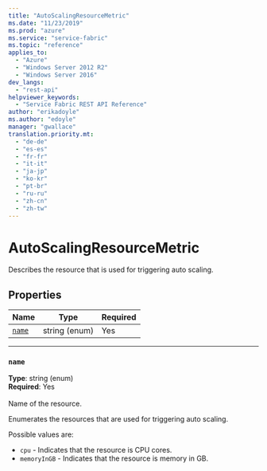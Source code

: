 ```yaml
---
title: "AutoScalingResourceMetric"
ms.date: "11/23/2019"
ms.prod: "azure"
ms.service: "service-fabric"
ms.topic: "reference"
applies_to: 
  - "Azure"
  - "Windows Server 2012 R2"
  - "Windows Server 2016"
dev_langs: 
  - "rest-api"
helpviewer_keywords: 
  - "Service Fabric REST API Reference"
author: "erikadoyle"
ms.author: "edoyle"
manager: "gwallace"
translation.priority.mt: 
  - "de-de"
  - "es-es"
  - "fr-fr"
  - "it-it"
  - "ja-jp"
  - "ko-kr"
  - "pt-br"
  - "ru-ru"
  - "zh-cn"
  - "zh-tw"
---
```

# AutoScalingResourceMetric

Describes the resource that is used for triggering auto scaling.

## Properties
| Name | Type | Required |
| --- | --- | --- |
| [`name`](#name) | string (enum) | Yes |

____
### `name`
__Type__: string (enum) <br/>
__Required__: Yes<br/>
<br/>
Name of the resource.

Enumerates the resources that are used for triggering auto scaling.

Possible values are: 

  - `cpu` - Indicates that the resource is CPU cores.
  - `memoryInGB` - Indicates that the resource is memory in GB.


